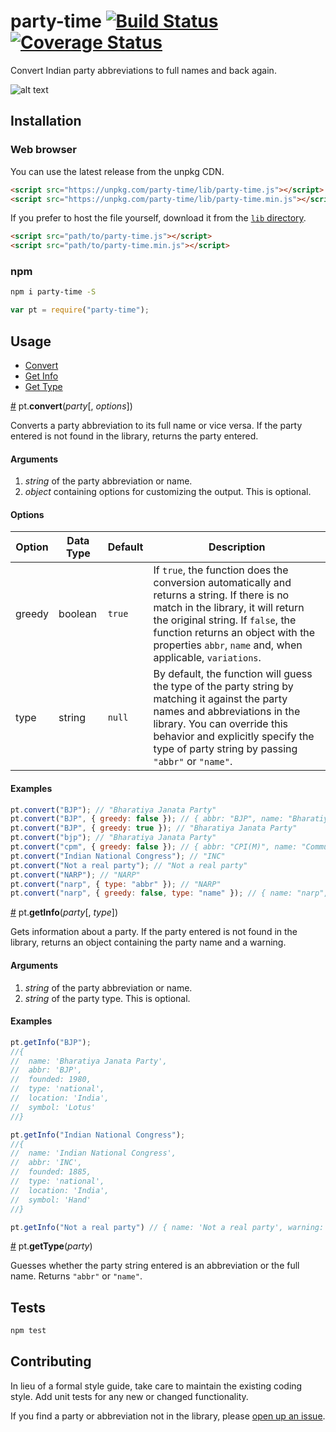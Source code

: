 # party-time [![Build Status](https://travis-ci.org/HindustanTimesLabs/party-time.svg?branch=master)](https://travis-ci.org/HindustanTimesLabs/party-time) [![Coverage Status](https://coveralls.io/repos/github/HindustanTimesLabs/party-time/badge.svg?branch=master)](https://coveralls.io/github/HindustanTimesLabs/party-time?branch=master)
Convert Indian party abbreviations to full names and back again.

![alt text](https://github.com/HindustanTimesLabs/party-time/blob/master/img/demo.gif "require('party-time')")

## Installation

### Web browser

You can use the latest release from the unpkg CDN.
```html
<script src="https://unpkg.com/party-time/lib/party-time.js"></script>
<script src="https://unpkg.com/party-time/lib/party-time.min.js"></script>
```
If you prefer to host the file yourself, download it from the [`lib` directory](https://github.com/HindustanTimesLabs/party-time/tree/master/lib).
```html
<script src="path/to/party-time.js"></script>
<script src="path/to/party-time.min.js"></script>
```

### npm

```bash
npm i party-time -S
```
```js
var pt = require("party-time");
```

## Usage
* [Convert](#convert)
* [Get Info](#getInfo)
* [Get Type](#getType)

<a name="convert" href="#convert">#</a> pt.<b>convert</b>(<i>party</i>[, <i>options</i>])

Converts a party abbreviation to its full name or vice versa. If the party entered is not found in the library, returns the party entered.

#### Arguments
1. *string* of the party abbreviation or name.
2. *object* containing options for customizing the output. This is optional.

#### Options
| Option | Data Type | Default | Description                                                                                                                                                                                                                                                                 |
|--------|-----------|---------|-----------------------------------------------------------------------------------------------------------------------------------------------------------------------------------------------------------------------------------------------------------------------------|
| greedy | boolean   | `true`  | If `true`, the function does the conversion automatically and returns a string. If there is no match in the library, it will return the original string.  If `false`, the function returns an object with the properties `abbr`, `name` and, when applicable, `variations`. |
| type   | string    | `null`  | By default, the function will guess the type of the party string by matching it against the party names and abbreviations in the library. You can override this behavior and explicitly specify the type of party string by passing `"abbr"` or `"name"`.                   |

#### Examples
```js
pt.convert("BJP"); // "Bharatiya Janata Party"
pt.convert("BJP", { greedy: false }); // { abbr: "BJP", name: "Bharatiya Janata Party" }
pt.convert("BJP", { greedy: true }); // "Bharatiya Janata Party"
pt.convert("bjp"); // "Bharatiya Janata Party"
pt.convert("cpm", { greedy: false }); // { abbr: "CPI(M)", name: "Communist Party of India (Marxist)", variations: { abbr: ["CPM"] } }
pt.convert("Indian National Congress"); // "INC"
pt.convert("Not a real party"); // "Not a real party"
pt.convert("NARP"); // "NARP"
pt.convert("narp", { type: "abbr" }); // "NARP"
pt.convert("narp", { greedy: false, type: "name" }); // { name: "narp", warning: "No match in libary" }
```

<a name="getInfo" href="#getInfo">#</a> pt.<b>getInfo</b>(<i>party</i>[, <i>type</i>])

Gets information about a party. If the party entered is not found in the library, returns an object containing the party name and a warning.

#### Arguments
1. *string* of the party abbreviation or name.
2. *string* of the party type. This is optional.

#### Examples
```js
pt.getInfo("BJP");
//{ 
//	name: 'Bharatiya Janata Party',
//  abbr: 'BJP',
//  founded: 1980,
//  type: 'national',
//  location: 'India',
//  symbol: 'Lotus' 
//}

pt.getInfo("Indian National Congress");
//{ 
//	name: 'Indian National Congress',
//  abbr: 'INC',
//  founded: 1885,
//  type: 'national',
//  location: 'India',
//  symbol: 'Hand' 
//}

pt.getInfo("Not a real party") // { name: 'Not a real party', warning: 'No match in library' }
```

<a name="getType" href="#getType">#</a> pt.<b>getType</b>(<i>party</i>)

Guesses whether the party string entered is an abbreviation or the full name. Returns `"abbr"` or `"name"`.

## Tests
```bash
npm test
```

## Contributing
In lieu of a formal style guide, take care to maintain the existing coding style. Add unit tests for any new or changed functionality.

If you find a party or abbreviation not in the library, please [open up an issue](https://github.com/HindustanTimesLabs/party-time/issues).